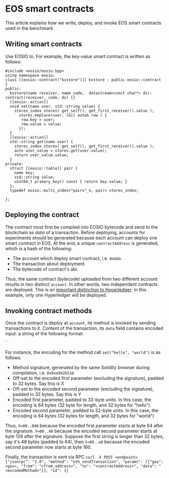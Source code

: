 # EOS smart contracts
This article explains how we write, deploy, and invoke EOS smart contracts used in the benchmark. 

## Writing smart contracts
Use EOSIO to. For example, the key-value smart contract is written as follows:

```
#include <eosio/eosio.hpp>
using namespace eosio;
class [[eosio::contract("kvstore")]] kvstore : public eosio::contract {
public:
  kvstore(name receiver, name code,  datastream<const char*> ds): contract(receiver, code, ds) {}
  [[eosio::action]]
  void set(name user, std::string value) {
    stores_index stores( get_self(), get_first_receiver().value );
      stores.emplace(user, [&]( auto& row ) {
       row.key = user;
       row.value = value;
      });
  }
  [[eosio::action]]
  std::string get(name user) {
    stores_index stores( get_self(), get_first_receiver().value );
    auto user_value = stores.get(user.value);
    return user_value.value;
  }
private:
  struct [[eosio::table]] pair {
    name key;
    std::string value;
    uint64_t primary_key() const { return key.value; }
  };
  typedef eosio::multi_index<"pairs"_n, pair> stores_index;

};
```

## Deploying the contract
The contract must first be compiled into EOSIO bytecode and send to the blockchain as *data* of a transaction.
Before deploying, accounts for experiments should be generated  because each account can deploy one smart contract in EOS.
At the end, a unique `contractAddress` is generated, which is a hash of the following:

+ The account which deploy smart contract, i.e. eosio.
+ The transaction about deployment.
+ The bytecode of contract's abi. 

Thus, the same contract (bytecode) uploaded from two different account results in two distinct
`account`. In other words, two independent contracts are deployed. This is an [important distinction
to Hyperledger](../hyperledger/contracts.md): in this example, only one Hyperledger will be deployed. 


## Invoking contract methods
Once the contract is deploy at `account`, its method is invoked by sending transactions to it. Content of the transaction, its `data` field contains encoded input: a string of the following format:

    `

For instance, the encoding for the method call `set("hello", "world")` is as follows:
+ Method signature, generated by the same Solidity browser during compilation, i.e. `0x0xe942b516`
+ Off-set to the encoded first parameter (excluding the signature), padded to 32 bytes. Say this is X
+ Off-set to the encoded second parameter (excluding the signature), padded to 32 bytes. Say this is Y
+ Encoded first parameter, padded to 32-byte units. In this case, the encoding is 64 bytes (32 byte for
length, and 32 bytes for "hello")
+ Encoded second parameter, padded to 32-byte units. In this case, the encoding is 64 bytes (32 bytes for
length, and 32 bytes for "world")

Thus, `X=00..040` because the encoded first parameter starts at byte 64 after the signature. `Y=00..80`
because the encoded second parameter starts at byte 128 after the signature. Suppose the first string is
longer than 32 bytes, say it's 48 bytes (padded to 64), then `Y=00..a0` because the encoded second parameter
now starts at byte 160. 

Finally, the transaction is sent via RPC
    `curl -X POST <endpoint> {"jsonrpc": "2.0", "method": "eth_sendTransaction", "params": [{"gas": <gas>,
    "from": "<from_address>", "to": "<contractAddress>", "data": "<encodedMethod>"}], "id": 1}`

